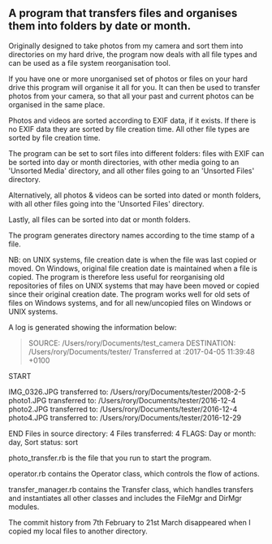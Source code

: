 ## A program that transfers files and organises them into folders by date or month.

Originally designed to take photos from my camera and sort them into directories on my hard drive, the program now deals with all file types and can be used as a file system reorganisation tool.

If you have one or more unorganised set of photos or files on your hard drive this program will organise it all for you. It can then be used to transfer photos from your camera, so that all your past and current photos can be organised in the same place.


Photos and videos are sorted according to EXIF data, if it exists. If there is no EXIF data they are sorted by file creation time. All other file types are sorted by file creation time.


The program can be set to sort files into different folders: files with EXIF can be sorted into day or month directories, with other media going to an 'Unsorted Media' directory, and all other files going to an 'Unsorted Files' directory.


Alternatively, all photos & videos can be sorted into dated or month folders, with all other files going into the 'Unsorted Files' directory.


Lastly, all files can be sorted into dat or month folders.


The program generates directory names according to the time stamp of a file.

NB: on UNIX systems, file creation date is when the file was last copied or moved. On Windows, original file creation date is maintained when a file is copied. The program is therefore less useful for reorganising old repositories of files on UNIX systems that may have been moved or copied since their original creation date. The program works well for old sets of files on Windows systems, and for all new/uncopied files on Windows or UNIX systems.


A log is generated showing the information below:

>SOURCE: /Users/rory/Documents/test_camera
DESTINATION: /Users/rory/Documents/tester/
Transferred at :2017-04-05 11:39:48 +0100
>
>
START
>
>
IMG_0326.JPG                    transferred to: /Users/rory/Documents/tester/2008-2-5
photo1.JPG                      transferred to: /Users/rory/Documents/tester/2016-12-4
photo2.JPG                      transferred to: /Users/rory/Documents/tester/2016-12-4
photo4.JPG                      transferred to: /Users/rory/Documents/tester/2016-12-29
>
>
END
Files in source directory: 4
Files transferred: 4
FLAGS: Day or month: day, Sort status: sort


photo_transfer.rb is the file that you run to start the program.


operator.rb contains the Operator class, which controls the flow of actions.


transfer_manager.rb contains the Transfer class, which handles transfers and instantiates all other classes and includes the FileMgr and DirMgr modules.


The commit history from 7th February to 21st March disappeared when I copied my local files to another directory.
